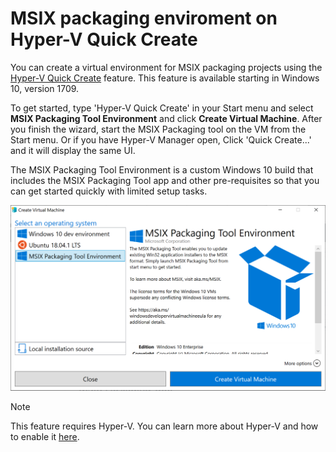 # MSIX packaging enviroment on Hyper-V Quick Create
 
You can create a virtual environment for MSIX packaging projects using the [Hyper-V Quick Create](https://docs.microsoft.com/virtualization/hyper-v-on-windows/quick-start/quick-create-virtual-machine) feature. This feature is available starting in Windows 10, version 1709. 

To get started, type 'Hyper-V Quick Create' in your Start menu and select **MSIX Packaging Tool Environment** and click **Create Virtual Machine**. After you finish the wizard, start the MSIX Packaging tool on the VM from the Start menu. Or if you have Hyper-V Manager open, Click 'Quick Create...' and it will display the same UI. 

The MSIX Packaging Tool Environment is a custom Windows 10 build that includes the MSIX Packaging Tool app and other pre-requisites so that you can get started quickly with limited setup tasks. 

![quickCreatepic1](images/quickCreatepic1.png)

> [!NOTE] 
> This feature requires Hyper-V. You can learn more about Hyper-V and how to enable it [here](https://docs.microsoft.com/virtualization/hyper-v-on-windows/quick-start/enable-hyper-v).

